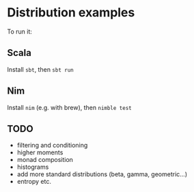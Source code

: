 # Distribution examples

To run it:

## Scala

Install `sbt`, then `sbt run`

## Nim

Install `nim` (e.g. with brew), then `nimble test`


## TODO

* filtering and conditioning
* higher moments
* monad composition
* histograms
* add more standard distributions (beta, gamma, geometric...)
* entropy etc.
